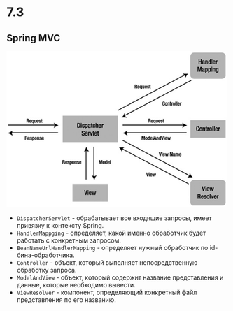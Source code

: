 # 7.3

## Spring MVC

![MVC](img/1.png)

* `DispatcherServlet` - обрабатывает все входящие запросы, имеет привязку к контексту Spring.
* `HandlerMappging` - определяет, какой именно обработчик будет работать с конкретным запросом.
* `BeanNameUrlHandlerMapping` - определяет нужный обработчик по id-бина-обработчика.
* `Controller` - объект, который выполняет непосредственную обработку запроса.
* `ModelAndView` - объект, который содержит название представления и данные, которые необходимо вывести.
* `ViewResolver` - компонент, определяющий конкретный файл представления по его названию.